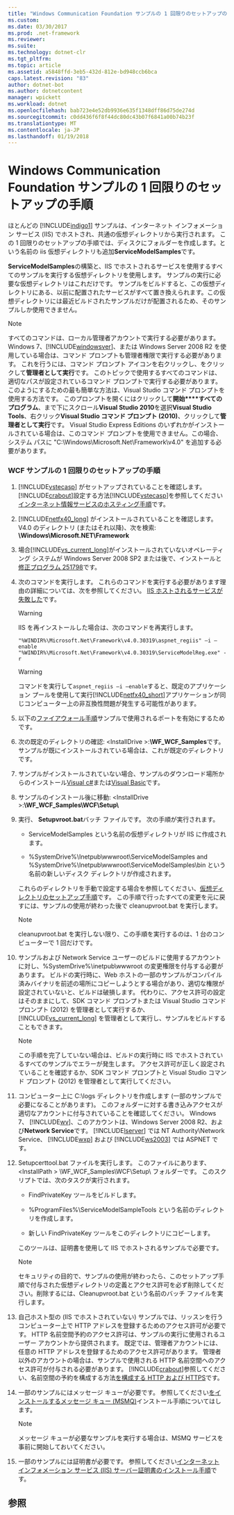 ```yaml
---
title: "Windows Communication Foundation サンプルの 1 回限りのセットアップの手順"
ms.custom: 
ms.date: 03/30/2017
ms.prod: .net-framework
ms.reviewer: 
ms.suite: 
ms.technology: dotnet-clr
ms.tgt_pltfrm: 
ms.topic: article
ms.assetid: a5848ffd-3eb5-432d-812e-bd948ccb6bca
caps.latest.revision: "83"
author: dotnet-bot
ms.author: dotnetcontent
manager: wpickett
ms.workload: dotnet
ms.openlocfilehash: bab723e4e52db9936e635f1348dff86d75de274d
ms.sourcegitcommit: c0dd436f6f8f44dc80dc43b07f6841a00b74b23f
ms.translationtype: MT
ms.contentlocale: ja-JP
ms.lasthandoff: 01/19/2018
---
```

# <a name="one-time-setup-procedure-for-the-windows-communication-foundation-samples"></a>Windows Communication Foundation サンプルの 1 回限りのセットアップの手順
ほとんどの [!INCLUDE[indigo1](../../../../includes/indigo1-md.md)] サンプルは、インターネット インフォメーション サービス (IIS) でホストされ、共通の仮想ディレクトリから実行されます。 この 1 回限りのセットアップの手順では、ディスクにフォルダーを作成します。という名前の iis 仮想ディレクトリも追加**ServiceModelSamples**です。  
  
 **ServiceModelSamples**の構築と、IIS でホストされるサービスを使用するすべてのサンプルを実行する仮想ディレクトリを使用します。 サンプルの実行に必要な仮想ディレクトリはこれだけです。 サンプルをビルドすると、この仮想ディレクトリにある、以前に配置されたサービスがすべて置き換えられます。この仮想ディレクトリには最近ビルドされたサンプルだけが配置されるため、そのサンプルしか使用できません。  
  
> [!NOTE]
>  すべてのコマンドは、ローカル管理者アカウントで実行する必要があります。 Windows 7、[!INCLUDE[windowsver](../../../../includes/windowsver-md.md)]、または Windows Server 2008 R2 を使用している場合は、コマンド プロンプトも管理者権限で実行する必要があります。 これを行うには、コマンド プロンプト アイコンを右クリックし、をクリックして**管理者として実行**です。 このトピックで使用するすべてのコマンドは、適切なパスが設定されているコマンド プロンプトで実行する必要があります。  このようにするための最も簡単な方法は、Visual Studio コマンド プロンプトを使用する方法です。 このプロンプトを開くにはクリックして**開始****すべてのプログラム**、まで下にスクロール**Visual Studio 2010**を選択**Visual Studio Tools**、右クリック**Visual Studio コマンド プロンプト (2010)**、クリックして**管理者として実行**です。 Visual Studio Express Editions のいずれかがインストールされている場合は、このコマンド プロンプトを使用できません。この場合、システム パスに "C:\Windows\Microsoft.Net\Framework\v4.0" を追加する必要があります。  
  
### <a name="one-time-setup-procedure-for-wcf-samples"></a>WCF サンプルの 1 回限りのセットアップの手順  
  
1.  [!INCLUDE[vstecasp](../../../../includes/vstecasp-md.md)] がセットアップされていることを確認します。 [!INCLUDE[crabout](../../../../includes/crabout-md.md)]設定する方法[!INCLUDE[vstecasp](../../../../includes/vstecasp-md.md)]を参照してください[インターネット情報サービスのホスティング手順](../../../../docs/framework/wcf/samples/internet-information-service-hosting-instructions.md)です。  
  
2.  [!INCLUDE[netfx40_long](../../../../includes/netfx40-long-md.md)] がインストールされていることを確認します。 V4.0 のディレクトリ (またはそれ以降)、次を検索: **\Windows\Microsoft.NET\Framework**  
  
3.  場合[!INCLUDE[vs_current_long](../../../../includes/vs-current-long-md.md)]がインストールされていないオペレーティング システムが Windows Server 2008 SP2 または後で、インストールと[修正プログラム 251798](http://go.microsoft.com/fwlink/?LinkId=184693)です。  
  
4.  次のコマンドを実行します。 これらのコマンドを実行する必要があります理由の詳細については、次を参照してください。 [IIS ホストされるサービスが失敗した](http://msdn.microsoft.com/library/ee5499fc-1b10-4cda-a9b1-13dba70f05f8)です。  
  
    > [!WARNING]
    >  IIS を再インストールした場合は、次のコマンドを再実行します。  
  
    ```  
    "%WINDIR%\Microsoft.Net\Framework\v4.0.30319\aspnet_regiis" –i –enable  
    "%WINDIR%\Microsoft.Net\Framework\v4.0.30319\ServiceModelReg.exe" -r  
    ```  
  
    > [!WARNING]
    >  コマンドを実行して`aspnet_regiis –i –enable`すると、既定のアプリケーション プールを使用して実行[!INCLUDE[netfx40_short](../../../../includes/netfx40-short-md.md)]アプリケーションが同じコンピューター上の非互換性問題が発生する可能性があります。  
  
5.  以下の[ファイアウォール手順](../../../../docs/framework/wcf/samples/firewall-instructions.md)サンプルで使用されるポートを有効にするためです。  
  
6.  次の既定のディレクトリの確認: \<InstallDrive >:**\WF_WCF_Samples**です。 サンプルが既にインストールされている場合は、これが既定のディレクトリです。  
  
7.  サンプルがインストールされていない場合、サンプルのダウンロード場所からのインストール[Visual c#](http://go.microsoft.com/fwlink/?LinkId=190939)または[Visual Basic](http://go.microsoft.com/fwlink/?LinkID=193373)です。  
  
8.  サンプルのインストール後に移動: \<InstallDrive >:**\WF_WCF_Samples\WCF\Setup\\**  
  
9. 実行、 **Setupvroot.bat**バッチ ファイルです。 次の手順が実行されます。  
  
    -   ServiceModelSamples という名前の仮想ディレクトリが IIS に作成されます。  
  
    -   %SystemDrive%\Inetpub\wwwroot\ServiceModelSamples and %SystemDrive%\Inetpub\wwwroot\ServiceModelSamples\bin という名前の新しいディスク ディレクトリが作成されます。  
  
     これらのディレクトリを手動で設定する場合を参照してください、[仮想ディレクトリのセットアップ手順](../../../../docs/framework/wcf/samples/virtual-directory-setup-instructions.md)です。 この手順で行ったすべての変更を元に戻すには、サンプルの使用が終わった後で cleanupvroot.bat を実行します。  
  
    > [!NOTE]
    >  cleanupvroot.bat を実行しない限り、この手順を実行するのは、1 台のコンピューターで 1 回だけです。  
  
10. サンプルおよび Network Service ユーザーのビルドに使用するアカウントに対し、%SystemDrive%\inetpub\wwwroot の変更権限を付与する必要があります。 ビルドの実行時に、Web ホストの一部のサンプルがコンパイル済みバイナリを前述の場所にコピーしようとする場合があり、適切な権限が設定されていないと、ビルドは破損します。 代わりに、アクセス許可の設定はそのままにして、SDK コマンド プロンプトまたは Visual Studio コマンド プロンプト (2012) を管理者として実行するか、[!INCLUDE[vs_current_long](../../../../includes/vs-current-long-md.md)] を管理者として実行し、サンプルをビルドすることもできます。  
  
    > [!NOTE]
    >  この手順を完了していない場合は、ビルドの実行時に IIS でホストされているすべてのサンプルでエラーが発生します。 アクセス許可が正しく設定されていることを確認するか、SDK コマンド プロンプトと Visual Studio コマンド プロンプト (2012) を管理者として実行してください。  
  
11. コンピューター上に C:\logs ディレクトリを作成します (一部のサンプルで必要になることがあります)。 このフォルダーに対する書き込みアクセスが適切なアカウントに付与されていることを確認してください。 Windows 7、 [!INCLUDE[wv](../../../../includes/wv-md.md)]、このアカウントは、Windows Server 2008 R2、および**Network Service**です。 [!INCLUDE[lserver](../../../../includes/lserver-md.md)] では NT Authority\Network Service、 [!INCLUDE[wxp](../../../../includes/wxp-md.md)] および [!INCLUDE[ws2003](../../../../includes/ws2003-md.md)] では ASPNET です。  
  
12. Setupcerttool.bat ファイルを実行します。 このファイルにあります、 \<InstallPath > \WF_WCF_Samples\WCF\Setup\ フォルダーです。  このスクリプトでは、次のタスクが実行されます。  
  
    -   FindPrivateKey ツールをビルドします。  
  
    -   %ProgramFiles%\ServiceModelSampleTools という名前のディレクトリを作成します。  
  
    -   新しい FindPrivateKey ツールをこのディレクトリにコピーします。  
  
     このツールは、証明書を使用して IIS でホストされるサンプルで必要です。  
  
    > [!NOTE]
    >  セキュリティの目的で、サンプルの使用が終わったら、このセットアップ手順で付与された仮想ディレクトリの定義とアクセス許可を必ず削除してください。削除するには、Cleanupvroot.bat という名前のバッチ ファイルを実行します。  
  
13. 自己ホスト型の (IIS でホストされていない) サンプルでは、リッスンを行うコンピューター上で HTTP アドレスを登録するためのアクセス許可が必要です。 HTTP 名前空間予約のアクセス許可は、サンプルの実行に使用されるユーザー アカウントから提供されます。 既定では、管理者アカウントには、任意の HTTP アドレスを登録するためのアクセス許可があります。 管理者以外のアカウントの場合は、サンプルで使用される HTTP 名前空間へのアクセス許可が付与される必要があります。 [!INCLUDE[crabout](../../../../includes/crabout-md.md)]参照してください、名前空間の予約を構成する方法[を構成する HTTP および HTTPS](../../../../docs/framework/wcf/feature-details/configuring-http-and-https.md)です。  
  
14. 一部のサンプルにはメッセージ キューが必要です。 参照してください[をインストールするメッセージ キュー (MSMQ)](../../../../docs/framework/wcf/samples/installing-message-queuing-msmq.md)インストール手順についてはします。  
  
    > [!NOTE]
    >  メッセージ キューが必要なサンプルを実行する場合は、MSMQ サービスを事前に開始しておいてください。  
  
15. 一部のサンプルには証明書が必要です。 参照してください[インターネット インフォメーション サービス (IIS) サーバー証明書のインストール手順](../../../../docs/framework/wcf/samples/iis-server-certificate-installation-instructions.md)です。  
  
## <a name="see-also"></a>参照
